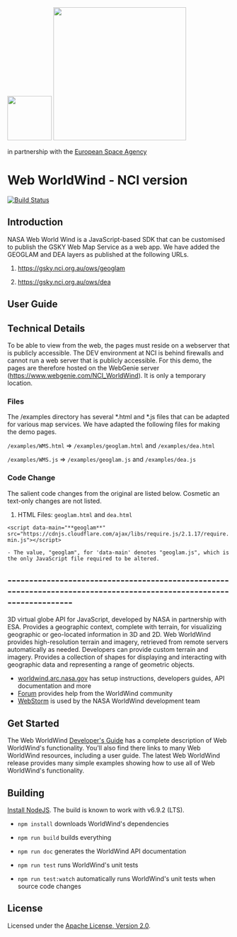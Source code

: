 <img src="https://worldwind.arc.nasa.gov/img/nasa-logo.svg" height="100"/>
<img src="http://nci.org.au/wp-content/uploads/2018/09/NCI-Australia-and-Text-website-2-2.png" style="width:300px"/>
<p>in partnership with the <a href="http://www.esa.int" target="_blank">European Space Agency</a></p>

# Web WorldWind - NCI version

[![Build Status](https://travis-ci.org/NASAWorldWind/WebWorldWind.svg?branch=develop)](https://github.com/asivapra/WebWorldWind/tree/develop)

## Introduction

NASA Web World Wind is a JavaScript-based SDK that can be customised to publish the GSKY Web Map Service as a web app. 
We have added the GEOGLAM and DEA layers as published at the following URLs.

1. https://gsky.nci.org.au/ows/geoglam

2. https://gsky.nci.org.au/ows/dea

## User Guide

## Technical Details

To be able to view from the web, the pages must reside on a webserver that is publicly accessible. The DEV environment
at NCI is behind firewalls and cannot run a web server that is publicly accessible. For this demo, the pages are
therefore hosted on the WebGenie server (https://www.webgenie.com/NCI_WorldWind). It is only a temporary location.

### Files

The /examples directory has several \*.html and \*.js files that can be adapted for various map services. We have 
adapted the following files for making the demo pages.

`/examples/WMS.html` => `/examples/geoglam.html` and `/examples/dea.html`

`/examples/WMS.js` => `/examples/geoglam.js` and `/examples/dea.js`

### Code Change

The salient code changes from the original are listed below. Cosmetic an text-only changes are not listed.

1. HTML Files: `geoglam.html` and `dea.html`

`<script data-main="**geoglam**" src="https://cdnjs.cloudflare.com/ajax/libs/require.js/2.1.17/require.min.js"></script>`

	- The value, "geoglam", for 'data-main' denotes "geoglam.js", which is the only JavaScript file required to be altered.

## ---------------------------------------------------------------------------------------------------------------------
3D virtual globe API for JavaScript, developed by NASA in partnership with ESA. Provides a geographic context, complete with terrain, 
for visualizing geographic or geo-located information in 3D and 2D. Web WorldWind provides high-resolution terrain and 
imagery, retrieved from remote servers automatically as needed. Developers can provide custom terrain and imagery.
Provides a collection of shapes for displaying and interacting with geographic data and representing a range of 
geometric objects.   

- [worldwind.arc.nasa.gov](https://worldwind.arc.nasa.gov) has setup instructions, developers guides, API documentation and more
- [Forum](https://forum.worldwindcentral.com) provides help from the WorldWind community
- [WebStorm](https://www.jetbrains.com/webstorm) is used by the NASA WorldWind development team

## Get Started

The Web WorldWind [Developer's Guide](https://worldwind.arc.nasa.gov/web) has a complete description of Web 
WorldWind's functionality. You'll also find there links to many Web WorldWind resources, including a user guide. The 
latest Web WorldWind release provides many simple examples showing how to use all of Web WorldWind's functionality.

## Building

[Install NodeJS](https://nodejs.org). The build is known to work with v6.9.2 (LTS).

- `npm install` downloads WorldWind's dependencies

- `npm run build` builds everything

- `npm run doc` generates the WorldWind API documentation

- `npm run test` runs WorldWind's unit tests

- `npm run test:watch` automatically runs WorldWind's unit tests when source code changes

## License

Licensed under the [Apache License, Version 2.0](https://apache.org/licenses/LICENSE-2.0).
